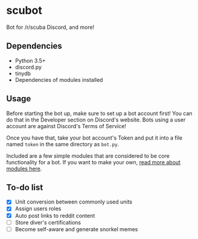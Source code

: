 # scubot
Bot for /r/scuba Discord, and more!

## Dependencies
- Python 3.5+
- discord.py
- tinydb
- Dependencies of modules installed

## Usage
Before starting the bot up, make sure to set up a bot account first! You can do that in the Developer section on Discord's website. Bots using a user account are against Discord's Terms of Service!

Once you have that, take your bot account's Token and put it into a file named `token` in the same directory as `bot.py`.

Included are a few simple modules that are considered to be core functionality for a bot. If you want to make your own, [read more about modules here](modules/aboutmodules.md).

## To-do list
- [x] Unit conversion between commonly used units
- [x] Assign users roles
- [x] Auto post links to reddit content
- [ ] Store diver's certifications
- [ ] Become self-aware and generate snorkel memes
